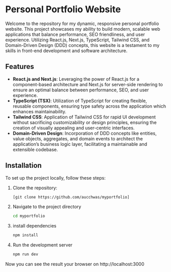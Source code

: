 # Personal Portfolio Website

Welcome to the repository for my dynamic, responsive personal portfolio website. This project showcases my ability to build modern, scalable web applications that balance performance, SEO friendliness, and user experience. Utilizing React.js, Next.js, TypeScript, Tailwind CSS, and Domain-Driven Design (DDD) concepts, this website is a testament to my skills in front-end development and software architecture.

## Features

- **React.js and Next.js**: Leveraging the power of React.js for a component-based architecture and Next.js for server-side rendering to ensure an optimal balance between performance, SEO, and user experience.
- **TypeScript (TSX)**: Utilization of TypeScript for creating flexible, reusable components, ensuring type safety across the application which enhances maintainability.
- **Tailwind CSS**: Application of Tailwind CSS for rapid UI development without sacrificing customizability or design principles, ensuring the creation of visually appealing and user-centric interfaces.
- **Domain-Driven Design**: Incorporation of DDD concepts like entities, value objects, aggregates, and domain events to architect the application’s business logic layer, facilitating a maintainable and extensible codebase.

## Installation

To set up the project locally, follow these steps:

1. Clone the repository:
   ```bash
   [git clone https://github.com/aucchwas/myportfolio]
2. Navigate to the project directory
   ```bash
   cd myportfolio
3. install dependencies
   ```bash
   npm install
4. Run the development server
   ```bash
   npm run dev

Now you can see the result your browser on http://localhost:3000
